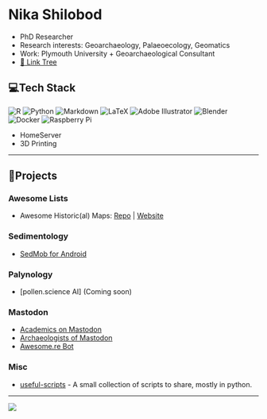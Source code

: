 # Nika Shilobod
- PhD Researcher
- Research interests: Geoarchaeology, Palaeoecology, Geomatics
- Work: Plymouth University + Geoarchaeological Consultant
- [🔗 Link Tree](https://www.nikashilobod.com)

## 💻Tech Stack
![R](https://img.shields.io/badge/r-%23276DC3.svg?style=flat-square&logo=r&logoColor=white) ![Python](https://img.shields.io/badge/python-3670A0?style=flat-square&logo=python&logoColor=ffdd54) ![Markdown](https://img.shields.io/badge/markdown-%23000000.svg?style=flat-square&logo=markdown&logoColor=white) ![LaTeX](https://img.shields.io/badge/latex-%23008080.svg?style=flat-square&logo=latex&logoColor=white) ![Adobe Illustrator](https://img.shields.io/badge/adobeillustrator-%23FF9A00.svg?style=flat-square&logo=adobeillustrator&logoColor=white) ![Blender](https://img.shields.io/badge/blender-%23F5792A.svg?style=flat-square&logo=blender&logoColor=white) ![Docker](https://img.shields.io/badge/docker-%230db7ed.svg?style=flat-square&logo=docker&logoColor=white) ![Raspberry Pi](https://img.shields.io/badge/-RaspberryPi-C51A4A?style=flat-square&logo=Raspberry-Pi)
- HomeServer
- 3D Printing

---

## 📌Projects
### Awesome Lists
* Awesome Historic(al) Maps: [Repo](https://github.com/stark1tty/Awesome-Historic_al-Maps) | [Website](http://www.historicalmaps.world/)

### Sedimentology 
* [SedMob for Android](https://github.com/stark1tty/SedMob)

### Palynology
* [pollen.science AI] (Coming soon)

### Mastodon
* [Academics on Mastodon](https://nathanlesage.github.io/academics-on-mastodon/)
* [Archaeologists of Mastodon](https://stark1tty.github.io/Mastodon-Archaeology/)
* [Awesome.re Bot](https://botsin.space/@awesome__re)

### Misc
* [useful-scripts](https://github.com/stark1tty/useful_scripts) - A small collection of scripts to share, mostly in python. 

---
[![](https://visitcount.itsvg.in/api?id=stark1tty&icon=0&color=3)](https://visitcount.itsvg.in)

